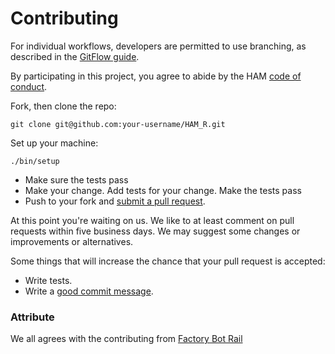 # Contributing

For individual workflows, developers are permitted to use branching, as described in the [GitFlow guide](https://guides.github.com/introduction/flow/).

By participating in this project, you agree to abide by the HAM [code of conduct](https://github.com/UBC-MDS/HAM_Python/blob/master/Code_of_Conduct.md).

Fork, then clone the repo:

```
git clone git@github.com:your-username/HAM_R.git
```

Set up your machine:

```
./bin/setup
```

- Make sure the tests pass
- Make your change. Add tests for your change. Make the tests pass
- Push to your fork and [submit a pull request](https://github.com/UBC-MDS/HAM_Python/compare).

At this point you're waiting on us. We like to at least comment on pull requests within five business days. We may suggest some changes or improvements or alternatives.

Some things that will increase the chance that your pull request is accepted:

- Write tests.
- Write a [good commit message](http://tbaggery.com/2008/04/19/a-note-about-git-commit-messages.html).

### Attribute

We all agrees with the contributing from [Factory Bot Rail](https://github.com/thoughtbot/factory_bot_rails/blob/master/CONTRIBUTING.md)
